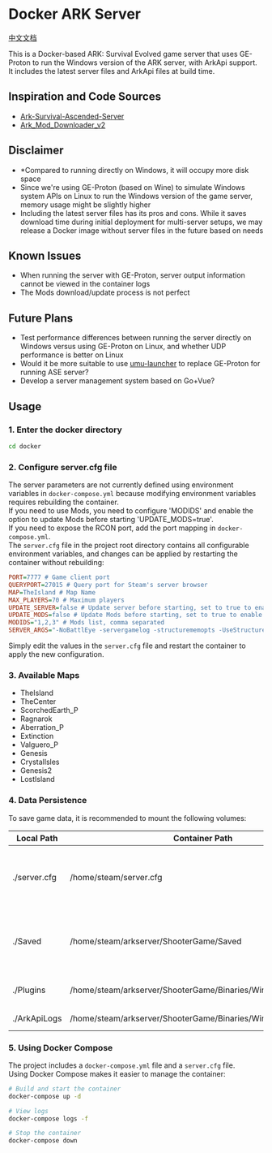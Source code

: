 # Docker ARK Server

[中文文档](README-Zh.md)  

This is a Docker-based ARK: Survival Evolved game server that uses GE-Proton to run the Windows version of the ARK server, with ArkApi support.  
It includes the latest server files and ArkApi files at build time.

## Inspiration and Code Sources
- [Ark-Survival-Ascended-Server](https://github.com/Acekorneya/Ark-Survival-Ascended-Server)
- [Ark_Mod_Downloader_v2](https://github.com/CobraColin/Ark_Mod_Downloader_v2)

## Disclaimer
- *Compared to running directly on Windows, it will occupy more disk space
- Since we're using GE-Proton (based on Wine) to simulate Windows system APIs on Linux to run the Windows version of the game server, memory usage might be slightly higher
- Including the latest server files has its pros and cons. While it saves download time during initial deployment for multi-server setups, we may release a Docker image without server files in the future based on needs

## Known Issues
- When running the server with GE-Proton, server output information cannot be viewed in the container logs
- The Mods download/update process is not perfect

## Future Plans
- Test performance differences between running the server directly on Windows versus using GE-Proton on Linux, and whether UDP performance is better on Linux
- Would it be more suitable to use [umu-launcher](https://github.com/Open-Wine-Components/umu-launcher) to replace GE-Proton for running ASE server?
- Develop a server management system based on Go+Vue?

## Usage

### 1. Enter the docker directory
```bash
cd docker
```

### 2. Configure server.cfg file

The server parameters are not currently defined using environment variables in `docker-compose.yml` because modifying environment variables requires rebuilding the container.  
If you need to use Mods, you need to configure 'MODIDS' and enable the option to update Mods before starting 'UPDATE_MODS=true'.  
If you need to expose the RCON port, add the port mapping in `docker-compose.yml`.  
The `server.cfg` file in the project root directory contains all configurable environment variables, and changes can be applied by restarting the container without rebuilding:

```ini
PORT=7777 # Game client port
QUERYPORT=27015 # Query port for Steam's server browser
MAP=TheIsland # Map Name
MAX_PLAYERS=70 # Maximum players
UPDATE_SERVER=false # Update server before starting, set to true to enable
UPDATE_MODS=false # Update Mods before starting, set to true to enable
MODIDS="1,2,3" # Mods list, comma separated
SERVER_ARGS="-NoBattlEye -servergamelog -structurememopts -UseStructureStasisGrid -SecureSendArKPayload -UseItemDupeCheck -UseSecureSpawnRules -nosteamclient -game -server -log -MinimumTimeBetweenInventoryRetrieval=3600 -newsaveformat -usestore" # Server startup arguments
```

Simply edit the values in the `server.cfg` file and restart the container to apply the new configuration.

### 3. Available Maps

- TheIsland
- TheCenter
- ScorchedEarth_P
- Ragnarok
- Aberration_P
- Extinction
- Valguero_P
- Genesis
- CrystalIsles
- Genesis2
- LostIsland

### 4. Data Persistence

To save game data, it is recommended to mount the following volumes:

| Local Path | Container Path | Description |
|------------|----------------|-------------|
| ./server.cfg | /home/steam/server.cfg | *Required, configuration file for server startup parameters |
| ./Saved | /home/steam/arkserver/ShooterGame/Saved | Server save files, including Configs, Logs, SavedArks |
| ./Plugins | /home/steam/arkserver/ShooterGame/Binaries/Win64/ArkApi/Plugins | ArkApi plugin files location |
| ./ArkApiLogs | /home/steam/arkserver/ShooterGame/Binaries/Win64/logs | ArkApi log files |

### 5. Using Docker Compose

The project includes a `docker-compose.yml` file and a `server.cfg` file.  
Using Docker Compose makes it easier to manage the container:

```bash
# Build and start the container
docker-compose up -d

# View logs
docker-compose logs -f

# Stop the container
docker-compose down
```
